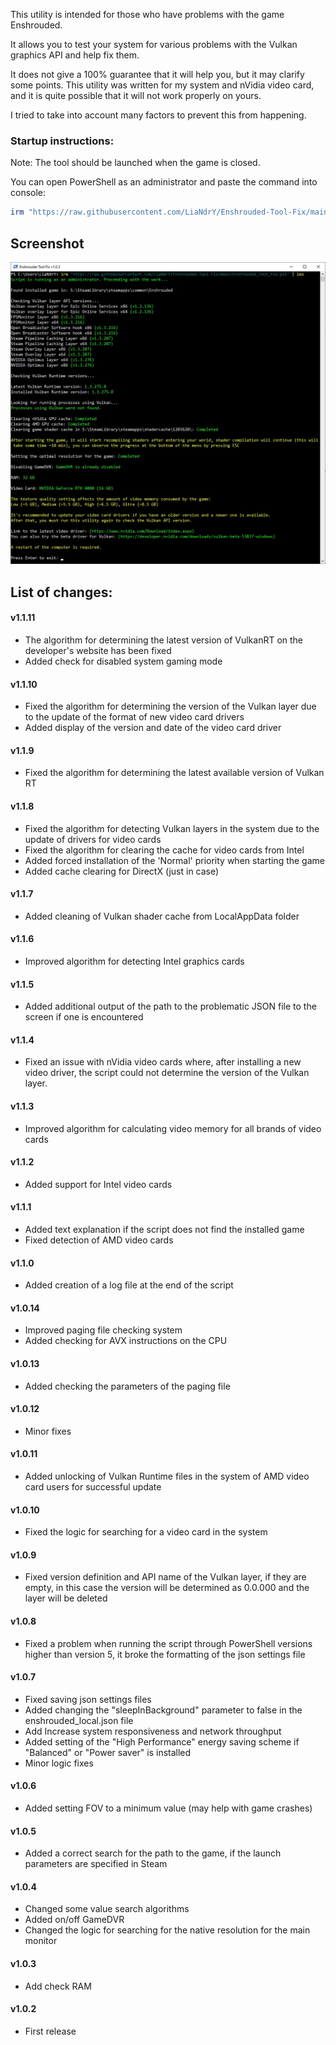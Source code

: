 This utility is intended for those who have problems with the game Enshrouded.

It allows you to test your system for various problems with the Vulkan graphics API and help fix them.

It does not give a 100% guarantee that it will help you, but it may clarify some points. This utility was written for my system and nVidia video card, and it is quite possible that it will not work properly on yours.

I tried to take into account many factors to prevent this from happening.


### Startup instructions:
Note: The tool should be launched when the game is closed.

You can open PowerShell as an administrator and paste the command into console:

```powershell
irm "https://raw.githubusercontent.com/LiaNdrY/Enshrouded-Tool-Fix/main/Enshrouded_Tool_Fix.ps1" | iex
```


## Screenshot

![App Screenshot](Images/Screen_01.jpg)

## List of changes:

#### v1.1.11
- The algorithm for determining the latest version of VulkanRT on the developer's website has been fixed
- Added check for disabled system gaming mode

#### v1.1.10
- Fixed the algorithm for determining the version of the Vulkan layer due to the update of the format of new video card drivers
- Added display of the version and date of the video card driver

#### v1.1.9
- Fixed the algorithm for determining the latest available version of Vulkan RT

#### v1.1.8

- Fixed the algorithm for detecting Vulkan layers in the system due to the update of drivers for video cards
- Fixed the algorithm for clearing the cache for video cards from Intel
- Added forced installation of the 'Normal' priority when starting the game
- Added cache clearing for DirectX (just in case)

#### v1.1.7

- Added cleaning of Vulkan shader cache from LocalAppData folder

#### v1.1.6

- Improved algorithm for detecting Intel graphics cards

#### v1.1.5

- Added additional output of the path to the problematic JSON file to the screen if one is encountered

#### v1.1.4

- Fixed an issue with nVidia video cards where, after installing a new video driver, the script could not determine the version of the Vulkan layer.

#### v1.1.3

- Improved algorithm for calculating video memory for all brands of video cards

#### v1.1.2

- Added support for Intel video cards

#### v1.1.1

- Added text explanation if the script does not find the installed game
- Fixed detection of AMD video cards

#### v1.1.0

- Added creation of a log file at the end of the script

#### v1.0.14

- Improved paging file checking system
- Added checking for AVX instructions on the CPU

#### v1.0.13

- Added сhecking the parameters of the paging file

#### v1.0.12

- Minor fixes

#### v1.0.11

- Added unlocking of Vulkan Runtime files in the system of AMD video card users for successful update

#### v1.0.10

- Fixed the logic for searching for a video card in the system

#### v1.0.9

- Fixed version definition and API name of the Vulkan layer, if they are empty, in this case the version will be determined as 0.0.000 and the layer will be deleted

#### v1.0.8

- Fixed a problem when running the script through PowerShell versions higher than version 5, it broke the formatting of the json settings file

#### v1.0.7

- Fixed saving json settings files
- Added changing the "sleepInBackground" parameter to false in the enshrouded_local.json file
- Add Increase system responsiveness and network throughput
- Added setting of the "High Performance" energy saving scheme if "Balanced" or "Power saver" is installed
- Minor logic fixes

#### v1.0.6

- Added setting FOV to a minimum value (may help with game crashes)

#### v1.0.5

- Added a correct search for the path to the game, if the launch parameters are specified in Steam

#### v1.0.4

- Changed some value search algorithms
- Added on/off GameDVR
- Changed the logic for searching for the native resolution for the main monitor

#### v1.0.3

- Add check RAM

#### v1.0.2

- First release
